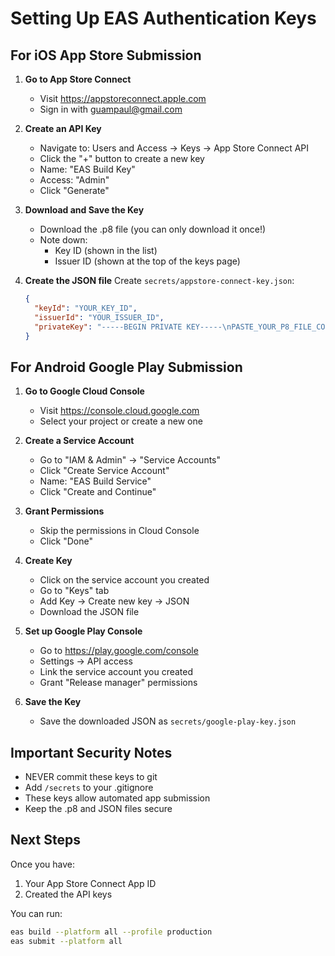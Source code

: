 # Setting Up EAS Authentication Keys

## For iOS App Store Submission

1. **Go to App Store Connect**
   - Visit https://appstoreconnect.apple.com
   - Sign in with guampaul@gmail.com

2. **Create an API Key**
   - Navigate to: Users and Access → Keys → App Store Connect API
   - Click the "+" button to create a new key
   - Name: "EAS Build Key"
   - Access: "Admin"
   - Click "Generate"

3. **Download and Save the Key**
   - Download the .p8 file (you can only download it once!)
   - Note down:
     - Key ID (shown in the list)
     - Issuer ID (shown at the top of the keys page)

4. **Create the JSON file**
   Create `secrets/appstore-connect-key.json`:
   ```json
   {
     "keyId": "YOUR_KEY_ID",
     "issuerId": "YOUR_ISSUER_ID", 
     "privateKey": "-----BEGIN PRIVATE KEY-----\nPASTE_YOUR_P8_FILE_CONTENTS_HERE\n-----END PRIVATE KEY-----"
   }
   ```

## For Android Google Play Submission

1. **Go to Google Cloud Console**
   - Visit https://console.cloud.google.com
   - Select your project or create a new one

2. **Create a Service Account**
   - Go to "IAM & Admin" → "Service Accounts"
   - Click "Create Service Account"
   - Name: "EAS Build Service"
   - Click "Create and Continue"

3. **Grant Permissions**
   - Skip the permissions in Cloud Console
   - Click "Done"

4. **Create Key**
   - Click on the service account you created
   - Go to "Keys" tab
   - Add Key → Create new key → JSON
   - Download the JSON file

5. **Set up Google Play Console**
   - Go to https://play.google.com/console
   - Settings → API access
   - Link the service account you created
   - Grant "Release manager" permissions

6. **Save the Key**
   - Save the downloaded JSON as `secrets/google-play-key.json`

## Important Security Notes

- NEVER commit these keys to git
- Add `/secrets` to your .gitignore
- These keys allow automated app submission
- Keep the .p8 and JSON files secure

## Next Steps

Once you have:
1. Your App Store Connect App ID
2. Created the API keys

You can run:
```bash
eas build --platform all --profile production
eas submit --platform all
```